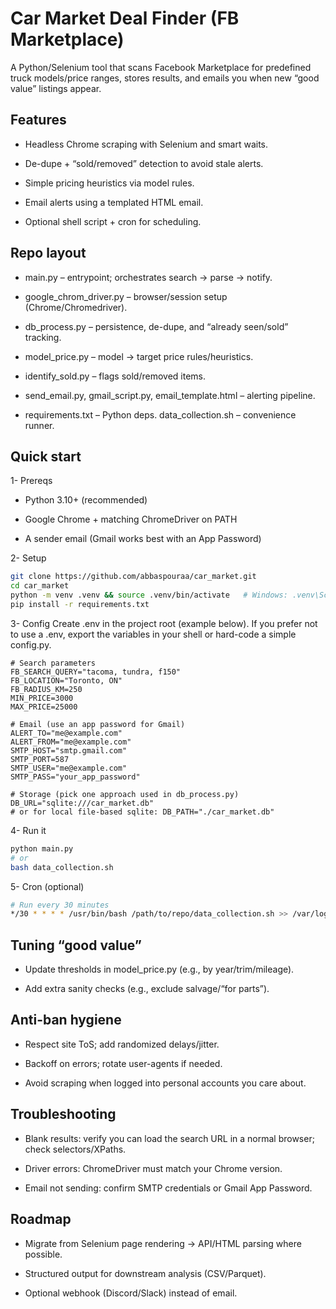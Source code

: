 # Car Market Deal Finder (FB Marketplace)

A Python/Selenium tool that scans Facebook Marketplace for predefined truck models/price ranges, stores results, and emails you when new “good value” listings appear.

## Features

- Headless Chrome scraping with Selenium and smart waits.

- De-dupe + “sold/removed” detection to avoid stale alerts.

- Simple pricing heuristics via model rules.

- Email alerts using a templated HTML email.

- Optional shell script + cron for scheduling.

## Repo layout

- main.py – entrypoint; orchestrates search → parse → notify. 

- google_chrom_driver.py – browser/session setup (Chrome/Chromedriver). 

- db_process.py – persistence, de-dupe, and “already seen/sold” tracking. 

- model_price.py – model → target price rules/heuristics. 

- identify_sold.py – flags sold/removed items. 

- send_email.py, gmail_script.py, email_template.html – alerting pipeline. 

- requirements.txt – Python deps. data_collection.sh – convenience runner. 

## Quick start

1- Prereqs

  - Python 3.10+ (recommended)

  - Google Chrome + matching ChromeDriver on PATH

  - A sender email (Gmail works best with an App Password)

2- Setup
```bash
git clone https://github.com/abbaspouraa/car_market.git
cd car_market
python -m venv .venv && source .venv/bin/activate   # Windows: .venv\Scripts\activate
pip install -r requirements.txt
```

3- Config
Create .env in the project root (example below).
If you prefer not to use a .env, export the variables in your shell or hard-code a simple config.py.

```env
# Search parameters
FB_SEARCH_QUERY="tacoma, tundra, f150"
FB_LOCATION="Toronto, ON"
FB_RADIUS_KM=250
MIN_PRICE=3000
MAX_PRICE=25000

# Email (use an app password for Gmail)
ALERT_TO="me@example.com"
ALERT_FROM="me@example.com"
SMTP_HOST="smtp.gmail.com"
SMTP_PORT=587
SMTP_USER="me@example.com"
SMTP_PASS="your_app_password"

# Storage (pick one approach used in db_process.py)
DB_URL="sqlite:///car_market.db"
# or for local file-based sqlite: DB_PATH="./car_market.db"
```

4- Run it

```bash
python main.py
# or
bash data_collection.sh
```

5- Cron (optional)
```bash
# Run every 30 minutes
*/30 * * * * /usr/bin/bash /path/to/repo/data_collection.sh >> /var/log/car_market.log 2>&1
```
## Tuning “good value”

- Update thresholds in model_price.py (e.g., by year/trim/mileage).

- Add extra sanity checks (e.g., exclude salvage/“for parts”).

## Anti-ban hygiene

- Respect site ToS; add randomized delays/jitter.

- Backoff on errors; rotate user-agents if needed.

- Avoid scraping when logged into personal accounts you care about.

## Troubleshooting

- Blank results: verify you can load the search URL in a normal browser; check selectors/XPaths.

- Driver errors: ChromeDriver must match your Chrome version.

- Email not sending: confirm SMTP credentials or Gmail App Password.

## Roadmap

- Migrate from Selenium page rendering → API/HTML parsing where possible.

- Structured output for downstream analysis (CSV/Parquet).

- Optional webhook (Discord/Slack) instead of email.
